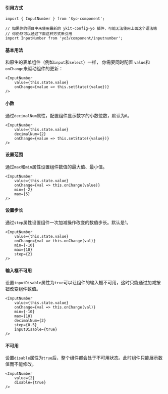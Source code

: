#### 引用方式

```
import { InputNumber } from '$yo-component';

// 如果你的项目中未使用最新的 ykit-config-yo 插件，可能无法使用上面这个语法糖
// 你仍然可以通过下面这种方式来引用
import InputNumber from 'yo3/component/inputnumber';
```

#### 基本用法

和原生的表单组件（例如`input`和`select`）一样，
你需要同时配置 `value`和`onChange`来驱动组件的更新：

```
<InputNumber
    value={this.state.value}
    onChange={value => this.setState({value})}
/>
```

#### 小数

通过`decimalNum`属性，配置组件显示数字的小数位数，默认为`0`。

```
<InputNumber
    value={this.state.value}
    decimalNum={2}
    onChange={value => this.setState({value})}
/>
```

#### 设置范围

通过`max`和`min`属性设置组件数值的最大值、最小值。

```
<InputNumber
    value={this.state.value}
    onChange={val => this.onChange(value)}
    min={-2}
    max={5}
/>
```

#### 设置步长

通过`step`属性设置组件一次加减操作改变的数值步长。默认是1。

```
<InputNumber
    value={this.state.value}
    onChange={val => this.onChange(val)}
    min={-10}
    max={10}
    step={2}
/>
```

#### 输入框不可用

设置`inputDisable`属性为`true`可以让组件的输入框不可用，这时只能通过加减按钮改变组件数值。

```
<InputNumber
    value={this.state.value}
    onChange={val => this.onChange(val)}
    min={-10}
    max={10}
    decimalNum={2}
    step={0.5}
    inputDisable={true}
/>
```

#### 不可用

设置`disable`属性为`true`后，整个组件都会处于不可用状态。此时组件只能展示数值而不能修改。

```
<InputNumber
    value={2}
    disable={true}
/>
```